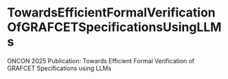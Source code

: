 # TowardsEfficientFormalVerificationOfGRAFCETSpecificationsUsingLLMs
ONCON 2025 Publication: Towards Efficient Formal Verification of GRAFCET Specifications using LLMs
